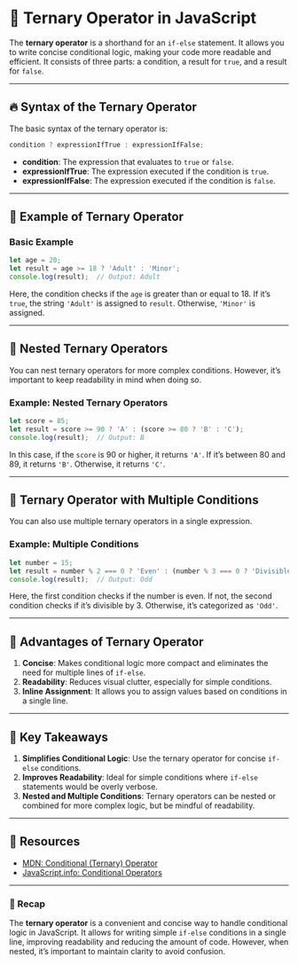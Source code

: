 # 🎯 Ternary Operator in JavaScript

The **ternary operator** is a shorthand for an `if-else` statement. It allows you to write concise conditional logic, making your code more readable and efficient. It consists of three parts: a condition, a result for `true`, and a result for `false`.

---

## 🔥 Syntax of the Ternary Operator

The basic syntax of the ternary operator is:

```javascript
condition ? expressionIfTrue : expressionIfFalse;
```

- **condition**: The expression that evaluates to `true` or `false`.
- **expressionIfTrue**: The expression executed if the condition is `true`.
- **expressionIfFalse**: The expression executed if the condition is `false`.

---

## 🚀 Example of Ternary Operator

### Basic Example

```javascript
let age = 20;
let result = age >= 18 ? 'Adult' : 'Minor';
console.log(result);  // Output: Adult
```

Here, the condition checks if the `age` is greater than or equal to 18. If it’s `true`, the string `'Adult'` is assigned to `result`. Otherwise, `'Minor'` is assigned.

---

## 🧩 Nested Ternary Operators

You can nest ternary operators for more complex conditions. However, it’s important to keep readability in mind when doing so.

### Example: Nested Ternary Operators

```javascript
let score = 85;
let result = score >= 90 ? 'A' : (score >= 80 ? 'B' : 'C');
console.log(result);  // Output: B
```

In this case, if the `score` is 90 or higher, it returns `'A'`. If it’s between 80 and 89, it returns `'B'`. Otherwise, it returns `'C'`.

---

## 🚀 Ternary Operator with Multiple Conditions

You can also use multiple ternary operators in a single expression.

### Example: Multiple Conditions

```javascript
let number = 15;
let result = number % 2 === 0 ? 'Even' : (number % 3 === 0 ? 'Divisible by 3' : 'Odd');
console.log(result);  // Output: Odd
```

Here, the first condition checks if the number is even. If not, the second condition checks if it’s divisible by 3. Otherwise, it’s categorized as `'Odd'`.

---

## 🧩 Advantages of Ternary Operator

1. **Concise**: Makes conditional logic more compact and eliminates the need for multiple lines of `if-else`.
2. **Readability**: Reduces visual clutter, especially for simple conditions.
3. **Inline Assignment**: It allows you to assign values based on conditions in a single line.

---

## 🚀 Key Takeaways

1. **Simplifies Conditional Logic**: Use the ternary operator for concise `if-else` conditions.
2. **Improves Readability**: Ideal for simple conditions where `if-else` statements would be overly verbose.
3. **Nested and Multiple Conditions**: Ternary operators can be nested or combined for more complex logic, but be mindful of readability.

---

## 🔗 Resources
- [MDN: Conditional (Ternary) Operator](https://developer.mozilla.org/en-US/docs/Web/JavaScript/Reference/Operators/Conditional_Operator)
- [JavaScript.info: Conditional Operators](https://javascript.info/conditional)

---

### 🎉 Recap

The **ternary operator** is a convenient and concise way to handle conditional logic in JavaScript. It allows for writing simple `if-else` conditions in a single line, improving readability and reducing the amount of code. However, when nested, it’s important to maintain clarity to avoid confusion.

